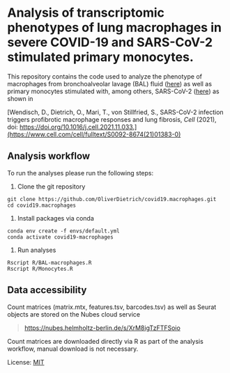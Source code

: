 # Analysis of transcriptomic phenotypes of lung macrophages in severe COVID-19 and SARS-CoV-2 stimulated primary monocytes.

This repository contains the code used to analyze the phenotype of macrophages from bronchoalveolar lavage (BAL) fluid  ([here](https://github.com/OliverDietrich/SARS-CoV-2-infection-triggers-profibrotic-macrophage-responses-and-lung-fibrosis/blob/main/R/BAL-macrophages.R)) as well as primary monocytes stimulated with, among others, SARS-CoV-2 ([here](https://github.com/OliverDietrich/SARS-CoV-2-infection-triggers-profibrotic-macrophage-responses-and-lung-fibrosis/blob/main/R/Monocytes.R)) as shown in 

[Wendisch, D., Dietrich, O., Mari, T., von Stillfried, S., SARS-CoV-2 infection triggers profibrotic macrophage responses and lung fibrosis, _Cell_ (2021), doi: https://doi.org/10.1016/j.cell.2021.11.033.](https://www.cell.com/cell/fulltext/S0092-8674(21)01383-0)

## Analysis workflow
To run the analyses please run the following steps:

1. Clone the git repository
```
git clone https://github.com/OliverDietrich/covid19.macrophages.git
cd covid19.macrophages
```
1. Install packages via conda
```
conda env create -f envs/default.yml
conda activate covid19-macrophages
```
1. Run analyses
```
Rscript R/BAL-macrophages.R
Rscript R/Monocytes.R
```

## Data accessibility
Count matrices (matrix.mtx, features.tsv, barcodes.tsv) as well as Seurat objects are stored on the Nubes cloud service

> https://nubes.helmholtz-berlin.de/s/XrM8igTzFTFSoio

Count matrices are downloaded directly via R as part of the analysis workflow, manual download is not necessary. 

License: [MIT](https://github.com/OliverDietrich/COVID-19_profibrotic-macrophage-responses/blob/main/LICENSE)
